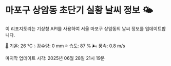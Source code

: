 
# 마포구 상암동 초단기 실황 날씨 정보 🌤️

이 리포지토리는 기상청 API를 사용하여 서울 마포구 상암동의 날씨 정보를 업데이트합니다. 

🌡️ 기온: 26 ℃
💧 강수량: 0 mm
💦 습도: 87 %
🌬️ 풍속: 0.8 m/s

마지막 업데이트 시각: 2025년 06월 28일 21시 19분    
